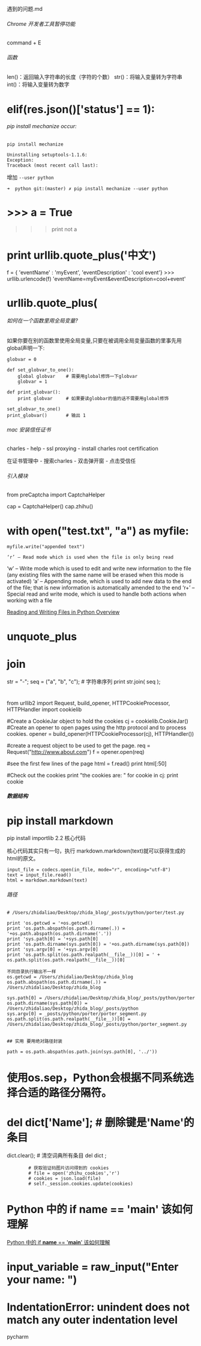 遇到的问题.md
 

###### Chrome 开发者工具暂停功能

command + E 

###### 函数

len()：返回输入字符串的长度（字符的个数）
str()：将输入变量转为字符串
int()：将输入变量转为数字


# elif(res.json()['status'] == 1):


###### pip install mechanize occur:

```
pip install mechanize

Uninstalling setuptools-1.1.6:
Exception:
Traceback (most recent call last):
```

增加 `--user python`
```
➜  python git:(master) ✗ pip install mechanize --user python
```

# >>> a = True
>>> print not a


# print urllib.quote_plus('中文')
 f = { 'eventName' : 'myEvent', 'eventDescription' : 'cool event'}
    >>> urllib.urlencode(f)
   'eventName=myEvent&eventDescription=cool+event'




# urllib.quote_plus(

###### 如何在一个函数里用全局变量?

如果你要在别的函数里使用全局变量,只要在被调用全局变量函数的里事先用global声明一下:

```
globvar = 0

def set_globvar_to_one():
    global globvar    # 需要用global修饰一下globvar
    globvar = 1

def print_globvar():
    print globvar     # 如果要读globbar的值的话不需要用global修饰

set_globvar_to_one()
print_globvar()       # 输出 1
```


###### mac 安装信任证书

charles - help - ssl proxying - install charles root certification

在证书管理中 - 搜索charles - 双击弹开窗 - 点击受信任



###### 引入模块
from preCaptcha import CaptchaHelper


cap = CaptchaHelper()
cap.zhihu()

#  with open("test.txt", "a") as myfile:
    myfile.write("appended text")

    ‘r’ – Read mode which is used when the file is only being read 
‘w’ – Write mode which is used to edit and write new information to the file (any existing files with the same name will be erased when this mode is activated) 
‘a’ – Appending mode, which is used to add new data to the end of the file; that is new information is automatically amended to the end 
‘r+’ – Special read and write mode, which is used to handle both actions when working with a file 


[Reading and Writing Files in Python Overview](http://www.pythonforbeginners.com/files/reading-and-writing-files-in-python)


# unquote_plus

#  join
str = "-";
seq = ("a", "b", "c"); # 字符串序列
print str.join( seq );



# 
from urllib2 import Request, build_opener, HTTPCookieProcessor, HTTPHandler
import cookielib

#Create a CookieJar object to hold the cookies
cj = cookielib.CookieJar()
#Create an opener to open pages using the http protocol and to process cookies.
opener = build_opener(HTTPCookieProcessor(cj), HTTPHandler())

#create a request object to be used to get the page.
req = Request("http://www.about.com")
f = opener.open(req)

#see the first few lines of the page
html = f.read()
print html[:50]

#Check out the cookies
print "the cookies are: "
for cookie in cj:
    print cookie

##### 数据结构

# pip install markdown
pip install importlib
2.2 核心代码

核心代码其实只有一句，执行 markdown.markdown(text)就可以获得生成的html的原文。

    input_file = codecs.open(in_file, mode="r", encoding="utf-8")
    text = input_file.read()
    html = markdown.markdown(text)


###### 路径

```
# /Users/zhidaliao/Desktop/zhida_blog/_posts/python/porter/test.py

print 'os.getcwd = '+os.getcwd()
print 'os.path.abspath(os.path.dirname(.)) = '+os.path.abspath(os.path.dirname('.'))
print 'sys.path[0] = '+sys.path[0]
print 'os.path.dirname(sys.path[0]) = '+os.path.dirname(sys.path[0])
print 'sys.argv[0] = '+sys.argv[0]
print 'os.path.split(os.path.realpath(__file__))[0] = ' + os.path.split(os.path.realpath(__file__))[0]
```

```
不同目录执行输出不一样
os.getcwd = /Users/zhidaliao/Desktop/zhida_blog
os.path.abspath(os.path.dirname(.)) = /Users/zhidaliao/Desktop/zhida_blog

sys.path[0] = /Users/zhidaliao/Desktop/zhida_blog/_posts/python/porter
os.path.dirname(sys.path[0]) = /Users/zhidaliao/Desktop/zhida_blog/_posts/python
sys.argv[0] = _posts/python/porter/porter_segment.py
os.path.split(os.path.realpath(__file__))[0] = /Users/zhidaliao/Desktop/zhida_blog/_posts/python/porter_segment.py


## 实用 要用绝对路径封装

path = os.path.abspath(os.path.join(sys.path[0], '../'))
```

# 使用os.sep，Python会根据不同系统选择合适的路径分隔符。

# del dict['Name']; # 删除键是'Name'的条目
dict.clear();     # 清空词典所有条目
del dict ;


```
		# 获取验证码图片访问得到的 cookies
		# file = open('zhihu_cookies','r')
		# cookies = json.load(file)
		# self._session.cookies.update(cookies)
```


# Python 中的 if __name__ == '__main__' 该如何理解

[Python 中的 if __name__ == '__main__' 该如何理解](http://blog.konghy.cn/2017/04/24/python-entry-program/)

# input_variable = raw_input("Enter your name: ")


# IndentationError: unindent does not match any outer indentation level


pycharm